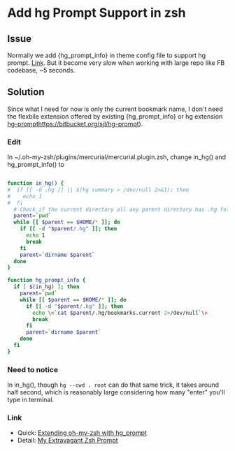 # Add hg Prompt Support in zsh

## Issue
Normally we add {hg_prompt_info} in theme config file to support hg prompt. [Link](https://github.com/robbyrussell/oh-my-zsh/tree/master/plugins/mercurial). But it become very slow when working with large repo like FB codebase, ~5 seconds.

## Solution
Since what I need for now is only the current bookmark name, I don't need the flexbile extension offered by existing {hg_prompt_info} or hg extension [hg-prompt]()https://bitbucket.org/sjl/hg-prompt).

### Edit
In ~/.oh-my-zsh/plugins/mercurial/mercurial.plugin.zsh, change in_hg() and hg_prompt_info() to
```bash

function in_hg() {
#  if [[ -d .hg ]] || $(hg summary > /dev/null 2>&1); then
#    echo 1
#  fi
  # Check if the current directory all any parent directory has .hg folder	
  parent=`pwd`
  while [[ $parent == $HOME/* ]]; do
    if [[ -d "$parent/.hg" ]]; then
      echo 1
      break
    fi
    parent=`dirname $parent`
  done
}

function hg_prompt_info {
  if [ $(in_hg) ]; then
    parent=`pwd`
    while [[ $parent == $HOME/* ]]; do
      if [[ -d "$parent/.hg" ]]; then
        echo \<`cat $parent/.hg/bookmarks.current 2>/dev/null`\>
        break
      fi
      parent=`dirname $parent`
    done
  fi
}
```

### Need to notice
In in_hg(), though ```hg --cwd . root``` can do that same trick, it takes around half second, which is reasonably large considering how many "enter" you'll type in terminal.

### Link
* Quick: [Extending oh-my-zsh with hg_prompt](http://oblalex.blogspot.com/2013/06/extending-oh-my-zsh-with-hgprompt.html)
* Detail: [My Extravagant Zsh Prompt](http://stevelosh.com/blog/2010/02/my-extravagant-zsh-prompt/)